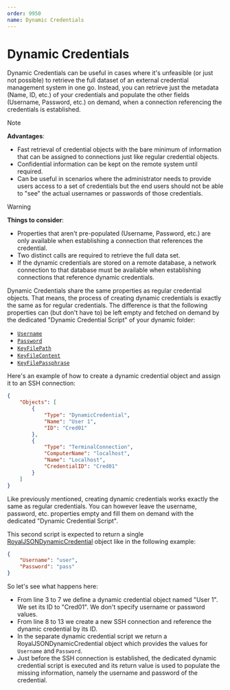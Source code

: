 ```yaml
---
order: 9950
name: Dynamic Credentials
---
```


# Dynamic Credentials

Dynamic Credentials can be useful in cases where it's unfeasible (or just not possible) to retrieve the full dataset of an external credential management system in one go. Instead, you can retrieve just the metadata (Name, ID, etc.) of your credentials and populate the other fields (Username, Password, etc.) on demand, when a connection referencing the credentials is established.

> [!Note]
> **Advantages**:
> - Fast retrieval of credential objects with the bare minimum of information that can be assigned to connections just like regular credential objects.
> - Confidential information can be kept on the remote system until required.
> - Can be useful in scenarios where the administrator needs to provide users access to a set of credentials but the end users should not be able to "see" the actual usernames or passwords of those credentials.

> [!Warning]
> **Things to consider**:
> - Properties that aren't pre-populated (Username, Password, etc.) are only available when establishing a connection that references the credential.
> - Two distinct calls are required to retrieve the full data set.
> - If the dynamic credentials are stored on a remote database, a network connection to that database must be available when establishing connections that reference dynamic credentials.

Dynamic Credentials share the same properties as regular credential objects. That means, the process of creating dynamic credentials is exactly the same as for regular credentials. The difference is that the following properties can (but don't have to) be left empty and fetched on demand by the dedicated "Dynamic Credential Script" of your dynamic folder:
- [`Username`](~/scripting/rjson/available-properties/royaljsondynamiccredential.md#username)
- [`Password`](~/scripting/rjson/available-properties/royaljsondynamiccredential.md#password)
- [`KeyFilePath`](~/scripting/rjson/available-properties/royaljsondynamiccredential.md#keyfilepath)
- [`KeyFileContent`](~/scripting/rjson/available-properties/royaljsondynamiccredential.md#keyfilecontent)
- [`KeyFilePassphrase`](~/scripting/rjson/available-properties/royaljsondynamiccredential.md#keyfilepassphrase)

Here's an example of how to create a dynamic credential object and assign it to an SSH connection:

```json
{
	"Objects": [
		{
			"Type": "DynamicCredential",
			"Name": "User 1",
			"ID": "Cred01"
		},
		{
			"Type": "TerminalConnection",
			"ComputerName": "localhost",
			"Name": "Localhost",
			"CredentialID": "Cred01"
		}
	]
}
```

Like previously mentioned, creating dynamic credentials works exactly the same as regular credentials. You can however leave the username, password, etc. properties empty and fill them on demand with the dedicated "Dynamic Credential Script".

This second script is expected to return a single [RoyalJSONDynamicCredential](~/scripting/rjson/available-properties/royaljsondynamiccredential.md) object like in the following example:

```json
{
	"Username": "user",
	"Password": "pass"
}
```

So let's see what happens here:
- From line 3 to 7 we define a dynamic credential object named "User 1". We set its ID to "Cred01". We don't specify username or password values.
- From line 8 to 13 we create a new SSH connection and reference the dynamic credential by its ID.
- In the separate dynamic credential script we return a RoyalJSONDynamicCredential object which provides the values for `Username` and `Password`.
- Just before the SSH connection is established, the dedicated dynamic credential script is executed and its return value is used to populate the missing information, namely the username and password of the credential.